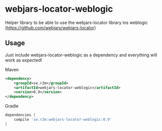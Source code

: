 # webjars-locator-weblogic

Helper library to be able to use the webjars-locator library ins weblogic (https://github.com/webjars/webjars-locator)

## Usage

Just include webjars-locator-weblogic as a dependency and everything will work as expected!

Maven

```xml
<dependency>
    <groupId>se.r2m</groupId>
    <artifactId>webjars-locator-weblogic</artifactId>
    <version>0.9</version>
</dependency>
```


Gradle

```gradle
dependencies {
    compile 'se.r2m:webjars-locator-weblogic:0.9'
}

```
